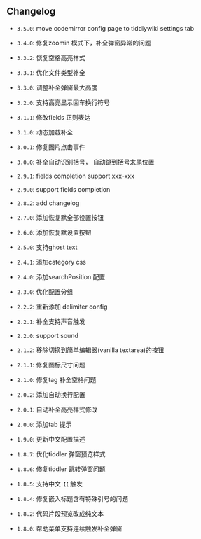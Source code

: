  <h2> Changelog </h2>

* `3.5.0`: move codemirror config page to tiddlywiki settings tab
* `3.4.0`: 修复zoomin 模式下，补全弹窗异常的问题
* `3.3.2`: 恢复空格高亮样式
* `3.3.1`: 优化文件类型补全
* `3.3.0`: 调整补全弹窗最大高度
* `3.2.0`: 支持高亮显示回车换行符号
* `3.1.1`: 修改fields 正则表达
* `3.1.0`: 动态加载补全
* `3.0.1`: 修复图片点击事件
* `3.0.0`: 补全自动识别括号， 自动跳到括号末尾位置
* `2.9.1`: fields completion support xxx-xxx
* `2.9.0`: support fields completion
* `2.8.2`: add changelog
* `2.7.0`: 添加恢复默全部设置按钮
* `2.6.0`: 添加恢复默设置按钮
* `2.5.0`: 支持ghost text
* `2.4.1`: 添加category css
* `2.4.0`: 添加searchPosition 配置
* `2.3.0`: 优化配置分组
* `2.2.2`: 重新添加 delimiter config
* `2.2.1`: 补全支持声音触发
* `2.2.0`: support sound
* `2.1.2`: 移除切换到简单编辑器(vanilla textarea)的按钮
* `2.1.1`: 修复图标尺寸问题
* `2.1.0`: 修复tag 补全空格问题
* `2.0.2`: 添加自动换行配置
* `2.0.1`: 自动补全高亮样式修改
* `2.0.0`: 添加tab 提示

* `1.9.0`: 更新中文配置描述

* `1.8.7`: 优化tiddler 弹窗预览样式
* `1.8.6`: 修复tiddler 跳转弹窗问题
* `1.8.5`: 支持中文`【【` 触发
* `1.8.4`: 修复嵌入标题含有特殊引号的问题
* `1.8.2`: 代码片段预览改成纯文本
* `1.8.0`: 帮助菜单支持连续触发补全弹窗